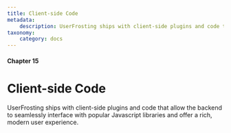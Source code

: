 ```yaml
---
title: Client-side Code
metadata:
    description: UserFrosting ships with client-side plugins and code that allow the backend to seamlessly interface with popular Javascript libraries and offer a rich, modern user experience.
taxonomy:
    category: docs
---
```


#### Chapter 15

# Client-side Code

UserFrosting ships with client-side plugins and code that allow the backend to seamlessly interface with popular Javascript libraries and offer a rich, modern user experience.
